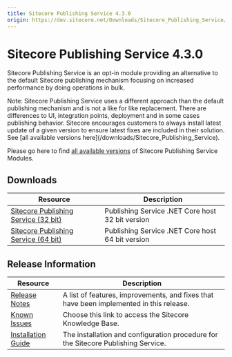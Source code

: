 ```yaml
---
title: Sitecore Publishing Service 4.3.0
origin: https://dev.sitecore.net/Downloads/Sitecore_Publishing_Service/43/Sitecore_Publishing_Service_430.aspx
---
```


# Sitecore Publishing Service 4.3.0

Sitecore Publishing Service is an opt-in module providing an alternative to the default Sitecore publishing mechanism focusing on increased performance by doing operations in bulk.

  <Alert variant='warning' mb={4}>
    <AlertIcon />
    Note: Sitecore Publishing Service uses a different approach than the default publishing mechanism and is not a like for like replacement. There are differences to UI, integration points, deployment and in some cases publishing behavior.
  </Alert>
  
  <Alert variant='warning' mb={4}>
    <AlertIcon />
    Sitecore encourages customers to always install latest update of a given version to ensure latest fixes are included in their solution. See [all available versions here](/downloads/Sitecore_Publishing_Service).
  </Alert>
  

Please go here to find [all available versions](/downloads/Sitecore_Publishing_Service_Module) of Sitecore Publishing Service Modules.

## Downloads

 | Resource | Description |
 | --- | --- |
 | [Sitecore Publishing Service (32 bit)](https://sitecoredev.azureedge.net/~/media/AE941161DA3B464DA0848DEC2D0A41C0.ashx?date=20200729T135110) | Publishing Service .NET Core host 32 bit version |
 | [Sitecore Publishing Service (64 bit)](https://sitecoredev.azureedge.net/~/media/3BA8C0FD6894405ABF3CD53803007272.ashx?date=20200729T135143) | Publishing Service .NET Core host 64 bit version |

## Release Information

 | Resource | Description |
 | --- | --- |
 | [Release Notes](https://dev.sitecore.net:443/downloads/Sitecore%20Publishing%20Service/43/Sitecore%20Publishing%20Service%20430/Release%20Notes) | A list of features, improvements, and fixes that have been implemented in this release. |
 | [Known Issues](https://kb.sitecore.net/articles/431510) | Choose this link to access the Sitecore Knowledge Base. |
 | [Installation Guide](https://sitecoredev.azureedge.net/~/media/8A81F58BE1064B899113368AA65FC257.ashx?date=20210319T120311) | The installation and configuration procedure for the Sitecore Publishing Service. |